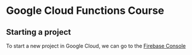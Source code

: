 # Google Cloud Functions Course

## Starting a project

To start a new project in Google Cloud, we can go to the [Firebase Console](https://console.firebase.google.com)